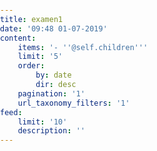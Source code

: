 ```yaml
---
title: examen1
date: '09:48 01-07-2019'
content:
    items: '- ''@self.children'''
    limit: '5'
    order:
        by: date
        dir: desc
    pagination: '1'
    url_taxonomy_filters: '1'
feed:
    limit: '10'
    description: ''
---
```


<html> 
    <head>
	<title>PIXI Concentration</title>
	<style>
		body {
			margin: 0;
			padding: 0;
           
		}
	</style>
	<script src="pixi.dev.js"></script>
</head>

<body  background="http://gifgifs.com/animations/words/welcome-signs/stars.gif" >
	<p id="Score">Puntaje: 6 Nivel: 1</p>
    <h3>Disfruta nuestro juego Hecho en PIXIJS</h3>
	<script>
			//Mis variables
			var nivel = 1;
			var tamanoA = 4;
			var tamanoB = 6;
			var dimensionesA = 350;
			var dimensionesB = 500;
			var totalFicha = tamanoA * tamanoB;
			// first tile picked up by the player
			var firstTile = null;
			// second tile picked up by the player
			var secondTile = null;
			// can the player pick up a tile?
			var canPick = true;
			// create an new instance of a pixi stage with a grey background
			var stage = new PIXI.Stage(0xffffff);
			// create a renderer instance width=640 height=480
			//var renderer = PIXI.autoDetectRenderer(640, 480);
			var renderer = PIXI.autoDetectRenderer(dimensionesA,dimensionesB);
			// importing a texture atlas created with texturepacker
			var tileAtlas = ["images.json"];
			// create a new loader
			var loader = new PIXI.AssetLoader(tileAtlas);
			// create an empty container
			var gameContainer = new PIXI.DisplayObjectContainer();
			// add the container to the stage
			stage.addChild(gameContainer);
			// add the renderer view element to the DOM
			document.body.appendChild(renderer.view);
			// use callback
			loader.onComplete = onTilesLoaded
			//begin load
			loader.load();
			//agregando puntaje
			var score = 0;
			//Agregando el sonido

			function onTilesLoaded() {
				// choose 24 random tile images
				var chosenTiles = new Array();
				while (chosenTiles.length < 48) {
					var candidate = Math.floor(Math.random() * 44);
					if (chosenTiles.indexOf(candidate) == -1) {
						chosenTiles.push(candidate, candidate)
					}
				}
				// shuffle the chosen tiles
				for (i = 0; i < (tamanoA * tamanoB) * 2; i++) {
					var from = Math.floor(Math.random() * (tamanoA * tamanoB));
					var to = Math.floor(Math.random() * (tamanoA * tamanoB));
					var tmp = chosenTiles[from];
					chosenTiles[from] = chosenTiles[to];
					chosenTiles[to] = tmp;
				}
				// place down tiles
				// Se definen las casillas que se renderizaran
				for (i = 0; i < tamanoA; i++) {
					for (j = 0; j < tamanoB; j++) {
						// new sprite
						var tile = PIXI.Sprite.fromFrame(chosenTiles[i * 6 + j]);
						// buttonmode+interactive = acts like a button
						tile.buttonMode = true;
						tile.interactive = true;
						// is the tile selected?
						tile.isSelected = false;
						// set a tile value
						tile.theVal = chosenTiles[i * 6 + j]
						// place the tile
						tile.position.x = 7 + i * 80;
						tile.position.y = 7 + j * 80;
						// paint tile black
						tile.tint = 0x000000;
						// set it a bit transparent (it will look grey)
						tile.alpha = 0.5;
						// add the tile
						gameContainer.addChild(tile);
						// mouse-touch listener
						tile.mousedown = tile.touchstart = function (data) {
							// can I pick a tile?
							if (canPick) {
								// is the tile already selected?
								if (!this.isSelected) {
									// set the tile to selected
									this.isSelected = true;
									// show the tile
									this.tint = 0xffffff;
									this.alpha = 1;
									// is it the first tile we uncover?
									if (firstTile == null) {
										firstTile = this
									}
									// this is the second tile
									else {
										secondTile = this
										// can't pick anymore
										canPick = false;
										// did we pick the same tiles?
										if (firstTile.theVal == secondTile.theVal) {
											// wait a second then remove the tiles and make the player able to pick again
											setTimeout(function () {
												gameContainer.removeChild(firstTile);
												gameContainer.removeChild(secondTile);
												firstTile = null;
												secondTile = null;
												canPick = true;

											}, 800);
											//Aumenta 20 puntos si el usuario acerto
											score += 20;
											console.log('es correcto', score);
											//alert("Felicidades has acertado tienes buena memoria :) tu SCORE: "+score);
											document.getElementById('Score').innerHTML = "Puntaje: " + score + " Nivel: " + nivel;

											var audioElement = document.createElement('audio');

											// indicamos el archivo de audio a cargar
											audioElement.setAttribute('src', 'Sounds/Woosh.mp3');
											audioElement.setAttribute('autoplay', 'autoplay');

											if (totalFicha == 0) {

												alert("Ganaste!! pasar siguiente nivel");
												nivel = nivel + 1;
												switch (nivel) {
													case 2:
														tamanoA = 5;
														tamanoB = 6;
														dimensionesA = 600;
														dimensionesB = 680;
														totalFicha = tamanoA * tamanoB;
														//onTilesLoaded();
														loader.load();
														document.getElementById('Score').innerHTML = "Puntaje: " + score + " Nivel: " + nivel;
														break;

													case 3:
														tamanoA = 6;
														tamanoB = 6;
														dimensionesA = 480;
														dimensionesB = 480;
														totalFicha = tamanoA * tamanoB;
														loader.load();
														document.getElementById('Score').innerHTML = "Puntaje: " + score + " Nivel: " + nivel;
														break;

													case 4:
														tamanoA = 6;
														tamanoB = 8;
														dimensionesA = 480;
														dimensionesB = 650;
														totalFicha = tamanoA * tamanoB;
														loader.load();
														document.getElementById('Score').innerHTML = "Puntaje: " + score + " Nivel: " + nivel;
														break;

												}
											}
										}
										// we picked different tiles
										else {
											// wait a second then cover the tiles and make the player able to pick again
											setTimeout(function () {
												firstTile.isSelected = false
												secondTile.isSelected = false
												firstTile.tint = 0x000000;
												secondTile.tint = 0x000000;
												firstTile.alpha = 0.5;
												secondTile.alpha = 0.5;
												firstTile = null;
												secondTile = null;
												canPick = true
												//Disminuye dos puntos si el usuario no acerto
												score -= 2;
												console.log('es incorrecto', score);
												document.getElementById('Score').innerHTML = "Puntaje: " + score + " Nivel: " + nivel;
												//alert("Oh no te has equivocado, come mas sardina :) tu SCORE : " + score);
											}, 800);
										}
									}
								}
							}
						}
					}
				}
				requestAnimFrame(animate);
			}
			function animate() {
				requestAnimFrame(animate);
				renderer.render(stage);
			}
	</script><canvas width="350" height="500" style="cursor: inherit;"></canvas>



</body>
</html>